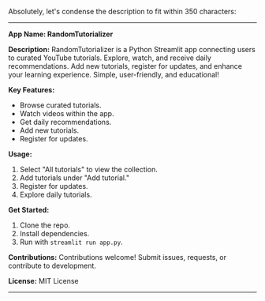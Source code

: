Absolutely, let's condense the description to fit within 350 characters:

---

**App Name: RandomTutorializer**

**Description:**
RandomTutorializer is a Python Streamlit app connecting users to curated YouTube tutorials. Explore, watch, and receive daily recommendations.
Add new tutorials, register for updates, and enhance your learning experience. Simple, user-friendly, and educational!

**Key Features:**
- Browse curated tutorials.
- Watch videos within the app.
- Get daily recommendations.
- Add new tutorials.
- Register for updates.

**Usage:**
1. Select "All tutorials" to view the collection.
2. Add tutorials under "Add tutorial."
3. Register for updates.
4. Explore daily tutorials.

**Get Started:**
1. Clone the repo.
2. Install dependencies.
3. Run with `streamlit run app.py`.

**Contributions:**
Contributions welcome! Submit issues, requests, or contribute to development.

**License:** MIT License

---
